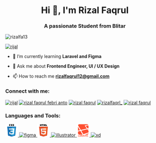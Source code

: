 <h1 align="center">Hi 👋, I'm Rizal Faqrul</h1>
<h3 align="center">A passionate Student from Blitar</h3>

<p align="left"> <img src="https://komarev.com/ghpvc/?username=rizalfa13&label=Profile%20views&color=0e75b6&style=flat" alt="rizalfa13" /> </p>

<p align="left"> <a href="https://twitter.com/Asyknw_" target="blank"><img src="https://img.shields.io/twitter/follow/rijal?logo=twitter&style=for-the-badge" alt="rijal" /></a> </p>

- 🌱 I’m currently learning **Laravel and Figma**

- 💬 Ask me about **Frontend Engineer, UI / UX Design**

- 📫 How to reach me **rizalfaqrul12@gmail.com**

<h3 align="left">Connect with me:</h3>
<p align="left">
<a href="https://twitter.com/Asyknw_" target="blank"><img align="center" src="https://raw.githubusercontent.com/rahuldkjain/github-profile-readme-generator/master/src/images/icons/Social/twitter.svg" alt="rijal" height="30" width="40" /></a>
<a href="https://linkedin.com/in/rizal-faqrul-febri-anto-8504b6209/" target="blank"><img align="center" src="https://raw.githubusercontent.com/rahuldkjain/github-profile-readme-generator/master/src/images/icons/Social/linked-in-alt.svg" alt="rizal faqrul febri anto" height="30" width="40" /></a>
<a href="https://fb.com/rizal.faqrul/" target="blank"><img align="center" src="https://raw.githubusercontent.com/rahuldkjain/github-profile-readme-generator/master/src/images/icons/Social/facebook.svg" alt="rizal faqrul" height="30" width="40" /></a>
<a href="https://instagram.com/rizalfaqrl_" target="blank"><img align="center" src="https://raw.githubusercontent.com/rahuldkjain/github-profile-readme-generator/master/src/images/icons/Social/instagram.svg" alt="rizalfaqrl_" height="30" width="40" /></a>
<a href="https://dribbble.com/rizalfaqrl" target="blank"><img align="center" src="https://raw.githubusercontent.com/rahuldkjain/github-profile-readme-generator/master/src/images/icons/Social/dribbble.svg" alt="rizal faqrul" height="30" width="40" /></a>
</p>

<h3 align="left">Languages and Tools:</h3>
<p align="left"> <a href="https://www.w3schools.com/css/" target="_blank" rel="noreferrer"> <img src="https://raw.githubusercontent.com/devicons/devicon/master/icons/css3/css3-original-wordmark.svg" alt="css3" width="40" height="40"/> </a> <a href="https://www.figma.com/" target="_blank" rel="noreferrer"> <img src="https://www.vectorlogo.zone/logos/figma/figma-icon.svg" alt="figma" width="40" height="40"/> </a> <a href="https://www.w3.org/html/" target="_blank" rel="noreferrer"> <img src="https://raw.githubusercontent.com/devicons/devicon/master/icons/html5/html5-original-wordmark.svg" alt="html5" width="40" height="40"/> </a> <a href="https://www.adobe.com/in/products/illustrator.html" target="_blank" rel="noreferrer"> <img src="https://www.vectorlogo.zone/logos/adobe_illustrator/adobe_illustrator-icon.svg" alt="illustrator" width="40" height="40"/> </a> <a href="https://laravel.com/" target="_blank" rel="noreferrer"> <img src="https://raw.githubusercontent.com/devicons/devicon/master/icons/laravel/laravel-plain-wordmark.svg" alt="laravel" width="40" height="40"/> </a> <a href="https://www.adobe.com/products/xd.html" target="_blank" rel="noreferrer"> <img src="https://cdn.worldvectorlogo.com/logos/adobe-xd.svg" alt="xd" width="40" height="40"/> </a> </p>



